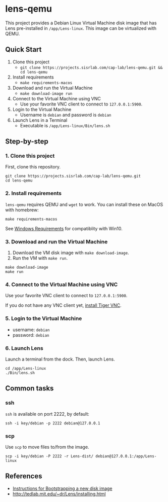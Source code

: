 # lens-qemu

This project provides a Debian Linux Virtual Machine disk image that has Lens pre-installed in `/app/Lens-linux`.
This image can be virtualized with QEMU.

## Quick Start

1. Clone this project
    - `git clone https://projects.sisrlab.com/cap-lab/lens-qemu.git && cd lens-qemu`
2. Install requirements
    - `make requirements-macos`
3. Download and run the Virtual Machine
    - `make download-image run`
4. Connect to the Virtual Machine using VNC
    - Use your favorite VNC client to connect to `127.0.0.1:5900`.
5. Login to the Virtual Machine
    - Username is `debian` and password is `debian`
6. Launch Lens in a Terminal
    - Executable is `/app/Lens-linux/Bin/lens.sh`

## Step-by-step

### 1. Clone this project

First, clone this repository.

```
git clone https://projects.sisrlab.com/cap-lab/lens-qemu.git
cd lens-qemu
```

### 2. Install requirements

`lens-qemu` requires QEMU and `wget` to work.
You can install these on MacOS with homebrew:

```
make requirements-macos
```

See [Windows Requirements](docs/Windows.md) for compatiblity with Win10.

### 3. Download and run the Virtual Machine

1. Download the VM disk image with `make download-image`.
2. Run the VM with `make run`.

```
make download-image
make run
```

### 4. Connect to the Virtual Machine using VNC

Use your favorite VNC client to connect to `127.0.0.1:5900`.

If you do not have any VNC client yet, [install Tiger VNC](docs/VNC.md).

### 5. Login to the Virtual Machine

- username: `debian`
- password: `debian`

### 6. Launch Lens

Launch a terminal from the dock.
Then, launch Lens.

```
cd /app/Lens-linux
./Bin/lens.sh
```

## Common tasks

### ssh

`ssh` is available on port 2222, by default:

```
ssh -i key/debian -p 2222 debian@127.0.0.1
```

### scp

Use `scp` to move files to/from the image.

```
scp -i key/debian -P 2222 -r Lens-dist/ debian@127.0.0.1:/app/Lens-linux
```

## References

- [Instructions for Bootstrapping a new disk image](docs/Bootstrap.md)
- http://tedlab.mit.edu/~dr/Lens/installing.html
